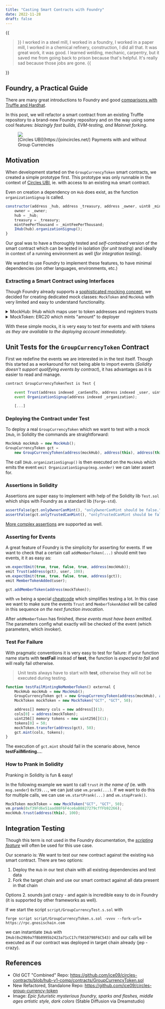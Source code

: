 ```yaml
---
title: "Casting Smart Contracts with Foundry"
date: 2022-11-28
draft: false
---
```


{{<blockquote author="Luis J. Rodriguez">}}
I worked in a steel mill, I worked in a foundry, I worked in a paper mill, I worked in a chemical refinery, construction, I did all that. It was great work, it was good. I learned welding, mechanic, carpentry, but it saved me from going back to prison because that's helpful. It's really sad because those jobs are gone.
{{</blockquote>}}

## Foundry, a Practical Guide

There are many great introductions to Foundry and good [comparisons with Truffle and Hardhat](https://www.youtube.com/watch?v=d6Uvt0u6FQc).

In this post, we will refactor a smart contract from an existing Truffle repository to a brand-new Foundry repository and on the way using some cool features: _blazingly fast builds, EVM-testing, and Mainnet forking_.

<figure>
<img src="https://i.imgur.com/fuFkFXR.png" border=0 />
    <figcaption>[Circles UBI](https://joincircles.net/) Payments with and without Group Currencies</figcaption>
</figure>

## Motivation

When development started on the `GroupCurrencyToken` smart contracts, we created a simple prototype first. This prototype was only runnable in the context of [Circles UBI](https://joincircles.net/), ie. with access to an existing `Hub` smart contract.

Even on creation a dependency on `Hub` does exist, as the function `organizationSignup` is called.

```javascript
constructor(address _hub, address _treasury, address _owner, uint8 _mintFeePerThousand, string memory _name, string memory _symbol) ERC20(_name, _symbol) {
    owner = _owner;
    hub = _hub;
    treasury = _treasury;
    mintFeePerThousand = _mintFeePerThousand;
    IHub(hub).organizationSignup();
}
```

Our goal was to have a thoroughly tested and _self-contained_ version of the smart contract which can be tested in isolation (_for unit testing_) and ideally in context of a running environment as well (_for integration testing_). 

We wanted to use Foundry to implement these features, to have minimal dependencies (on other languages, environments, etc.)

### Extracting a Smart Contract using Interfaces 

Though Foundry already supports a [sophisticated mocking concept](https://book.getfoundry.sh/cheatcodes/mock-call), we decided for creating dedicated mock classes: `MockToken` and `MockHub` with very limited and easy to understand functionality.

<details>
  <summary>MockHub: IHub which maps user to token addresses and registers trusts</summary>

```javascript
contract MockHub is IHub {

    mapping (address => mapping (address => uint256)) public limits;
    mapping (address => address) public tokenToUser;
    mapping (address => address) public userToToken;

    function setTokenToUser(address token, address user) external {
        tokenToUser[token] = user;
        userToToken[user] = token;
    }

    function signup() external {
        emit Signup(msg.sender, 0x0000000000000000000000000000000000000001);
    }

    function organizationSignup() external {
        emit OrganizationSignup(msg.sender);
    }
    
    function trust(address trustee, uint256 amount) external {
        limits[msg.sender][trustee] = amount;
        emit Trust(msg.sender, trustee, amount);
    }

}
```
</details>

<details>
    <summary>MockToken: ERC20 which mints "amount" to deployer</summary>

```javascript
contract MockToken is ERC20 {

    constructor(string memory _name, string memory _symbol, uint256 _amount) ERC20 (_name, _symbol) {
        _mint(msg.sender, _amount);
    }
}
```
</details>


With these simple mocks, it is very easy to test for events and with tokens _as they are available to the deploying account immediately_.

## Unit Tests for the `GroupCurrencyToken` Contract

First we redefine the events we are interested in in the test itself. Though this started as a workaround for not being able to import events (_Solidity doesn't support qualifying events by contract_), it has advantages as it is easier to read and manage.

```javascript
contract GroupCurrencyTokenTest is Test {

    event Trust(address indexed _canSendTo, address indexed _user, uint256 _limit);
    event OrganizationSignup(address indexed _organization);

    [...]
```

### Deploying the Contract under Test

To deploy a real `GroupCurrencyToken` which we want to test with a mock `IHub`, in Solidity the commands are straightforward:

```javascript
MockHub mockHub = new MockHub();
GroupCurrencyToken gct = 
    new GroupCurrencyToken(address(mockHub), address(this), address(this), 0, "GCT", "GCT");
```

The call `IHub.organizationSignup()` is then executed on the `MockHub` which emits the event `emit OrganizationSignup(msg.sender)` we can later assert for.

### Assertions in Solidity

Assertions are super easy to implement with help of the Solidity lib `Test.sol` which ships with Foundry as a standard lib (`forge-std`).

```javascript
assertFalse(gct.onlyOwnerCanMint(), "onlyOwnerCanMint should be false.");
assertFalse(gct.onlyTrustedCanMint(), "onlyTrustedCanMint should be false.");
```

[More complex assertions](https://book.getfoundry.sh/reference/ds-test#asserting) are supported as well.

### Asserting for Events

A great feature of Foundry is the simplicity for asserting for events. If we want to check that a certain call `addMemberToken(...)` should emit two events, it it as easy as:

```javascript
vm.expectEmit(true, true, false, true, address(mockHub));
emit Trust(address(gct), user, 100);
vm.expectEmit(true, true, false, true, address(gct));
emit MemberTokenAdded(user);

gct.addMemberToken(address(mockToken));
```

with `vm` being a special [cheatcode](https://book.getfoundry.sh/cheatcodes/#cheatcodes-reference) which simplifies testing a lot. In this case we want to make sure the events `Trust` and `MemberTokenAdded` will be called in this sequence _on the next function invocation_.

After `addMemberToken` has finished, _these events must have been emitted_. The parameters config what exactly will be checked of the event (which parameters, which invoker).

### Test For Failure

With pragmatic conventions it is very easy to test for failure: if your function name starts with **testFail** instead of **test**, the function is _expected to fail_ and will really fail otherwise. 

> Unit tests always have to start with **test**, otherwise they will not be executed during testing.

```javascript
function testFailMintingNoMemberToken() external {
    MockHub mockHub = new MockHub();
    GroupCurrencyToken gct = new GroupCurrencyToken(address(mockHub), address(this), address(this), 0, "GCT", "GCT");
    MockToken mockToken = new MockToken("GCT", "GCT", 50);

    address[] memory cols = new address[](1);
    cols[0] = address(mockToken);
    uint256[] memory tokens = new uint256[](1);
    tokens[0] = 50;
    mockToken.transfer(address(gct), 50);
    gct.mint(cols, tokens);
}
```

The execution of `gct.mint` should fail in the scenario above, hence **testFailMinting...**.

### How to Prank in Solidity

Pranking in Solidity is fun & easy! 

In the following example we want to call `trust` _in the name of_ (ie. with `msg.sender`) `0xf39...`, we can just use `vm.prank(...)`. If we want to do this for multiple calls, we can use `vm.startPrank(...)` and `vm.stopPrank()`.

```javascript
MockToken mockToken = new MockToken("GCT", "GCT", 50);
vm.prank(0xf39Fd6e51aad88F6F4ce6aB8827279cffFb92266);
mockHub.trust(address(this), 100);
```

## Integration Testing

Though this term is not used in the Foundry documentation, the [_scripting feature_](https://book.getfoundry.sh/tutorials/solidity-scripting) will often be used for this use case.

Our scenario is: We want to test our new contract against the existing `Hub` smart contract. There are two options:

1. Deploy the `Hub` in our test chain with all existing dependencies and test data
2. Fork the target chain and use our smart contract against all data present in that chain

Options 2. sounds just crazy - and again is incredible easy to do in Foundry (it is supported by other frameworks as well).

If we start the script `script/GroupCurrencyTest.s.sol` with 

`forge script script/GroupCurrencyToken.s.sol -vvvv --fork-url=
https://rpc.gnosischain.com`

we can instantiate `IHub` with `IHub(0x29b9a7fBb8995b2423a71cC17cf9810798F6C543)` and our calls will be executed as if our contract was deployed in target chain already (jep - crazy).

## References

* Old GCT "Combined" Repo: https://github.com/ice09/circles-contracts/blob/hub-v1-comp/contracts/GroupCurrencyToken.sol
* New Refactored, Standalone Repo: https://github.com/ice09/circles-group-currency-token
* Image: _Epic futuristic mysterious foundry, sparks and flashes, middle ages artistic style, dark colors_ (Stable Diffusion via Dreamstudio)